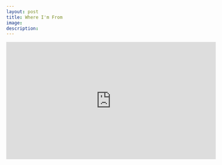 ```yaml
---
layout: post
title: Where I'm From
image: 
description:
---
```



<!-- split -->
 <iframe width="560" height="315" src="https://www.youtube.com/embed/pBUZsBKba7A" frameborder="0" allow="accelerometer; autoplay; encrypted-media; gyroscope; picture-in-picture" allowfullscreen></iframe>



  
